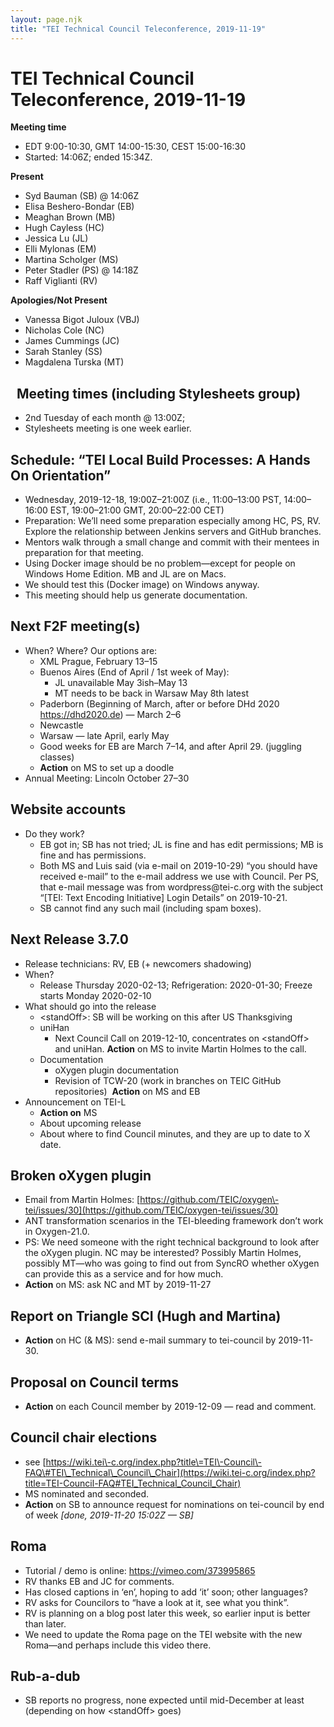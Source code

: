 ```yaml
---
layout: page.njk
title: "TEI Technical Council Teleconference, 2019-11-19"
---
```

# TEI Technical Council Teleconference, 2019-11-19
**Meeting time**


* EDT 9:00\-10:30, GMT 14:00\-15:30, CEST 15:00\-16:30
* Started: 14:06Z; ended 15:34Z.


**Present**
* Syd Bauman (SB) @ 14:06Z
* Elisa Beshero\-Bondar (EB)
* Meaghan Brown (MB)
* Hugh Cayless (HC)
* Jessica Lu (JL)
* Elli Mylonas (EM)
* Martina Scholger (MS)
* Peter Stadler (PS) @ 14:18Z
* Raff Viglianti (RV)


**Apologies/Not Present**
* Vanessa Bigot Juloux (VBJ)
* Nicholas Cole (NC)
* James Cummings (JC)
* Sarah Stanley (SS)
* Magdalena Turska (MT)


 
Meeting times (including Stylesheets group)
-------------------------------------------


* 2nd Tuesday of each month @ 13:00Z;
* Stylesheets meeting is one week earlier.


Schedule: “TEI Local Build Processes: A Hands On Orientation”
-------------------------------------------------------------


* Wednesday, 2019\-12\-18, 19:00Z–21:00Z (i.e., 11:00–13:00 PST, 14:00–16:00 EST, 19:00–21:00 GMT, 20:00–22:00 CET)
* Preparation: We’ll need some preparation especially among HC, PS, RV. Explore the relationship between Jenkins servers and GitHub branches.
* Mentors walk through a small change and commit with their mentees in preparation for that meeting.
* Using Docker image should be no problem—except for people on Windows Home Edition. MB and JL are on Macs.
* We should test this (Docker image) on Windows anyway.
* This meeting should help us generate documentation.


Next F2F meeting(s)
-------------------


* When? Where? Our options are:
	+ XML Prague, February 13–15
	+ Buenos Aires (End of April / 1st week of May):
		- JL unavailable May 3ish–May 13
		- MT needs to be back in Warsaw May 8th latest
	+ Paderborn (Beginning of March, after or before DHd 2020 [https://dhd2020\.de](https://dhd2020.de)) — March 2–6
	+ Newcastle
	+ Warsaw — late April, early May
	+ Good weeks for EB are March 7–14, and after April 29\. (juggling classes)
	+ **Action** on MS to set up a doodle
* Annual Meeting: Lincoln October 27–30


Website accounts
----------------


* Do they work?
	+ EB got in; SB has not tried; JL is fine and has edit permissions; MB is fine and has permissions.
	+ Both MS and Luis said (via e\-mail on 2019\-10\-29\) “you should have received e\-mail” to the e\-mail address we use with Council. Per PS, that e\-mail message was from wordpress@tei\-c.org with the subject “\[TEI: Text Encoding Initiative] Login Details” on 2019\-10\-21\.
	+ SB cannot find any such mail (including spam boxes).


Next Release 3\.7\.0
--------------------


* Release technicians: RV, EB (\+ newcomers shadowing)
* When?
	+ Release Thursday 2020\-02\-13; Refrigeration: 2020\-01\-30; Freeze starts Monday 2020\-02\-10
* What should go into the release
	+ \<standOff\>: SB will be working on this after US Thanksgiving
	+ uniHan
		- Next Council Call on 2019\-12\-10, concentrates on \<standOff\> and uniHan. **Action** on MS to invite Martin Holmes to the call.
	+ Documentation
		- oXygen plugin documentation
		- Revision of TCW\-20 (work in branches on TEIC GitHub repositories)  **Action** on MS and EB
* Announcement on TEI\-L
	+ **Action on** MS
	+ About upcoming release
	+ About where to find Council minutes, and they are up to date to X date.


Broken oXygen plugin
--------------------


* Email from Martin Holmes: [https://github.com/TEIC/oxygen\-tei/issues/30](https://github.com/TEIC/oxygen-tei/issues/30)
* ANT transformation scenarios in the TEI\-bleeding framework don’t work in Oxygen\-21\.0\.
* PS: We need someone with the right technical background to look after the oXygen plugin. NC may be interested? Possibly Martin Holmes, possibly MT—who was going to find out from SyncRO whether oXygen can provide this as a service and for how much.
* **Action** on MS: ask NC and MT by 2019\-11\-27


Report on Triangle SCI (Hugh and Martina)
-----------------------------------------


* **Action** on HC (\& MS): send e\-mail summary to tei\-council by 2019\-11\-30\.


Proposal on Council terms
-------------------------


* **Action** on each Council member by 2019\-12\-09 — read and comment.


Council chair elections
-----------------------


* see [https://wiki.tei\-c.org/index.php?title\=TEI\-Council\-FAQ\#TEI\_Technical\_Council\_Chair](https://wiki.tei-c.org/index.php?title=TEI-Council-FAQ#TEI_Technical_Council_Chair)
* MS nominated and seconded.
* **Action** on SB to announce request for nominations on tei\-council by end of week *\[done, 2019\-11\-20 15:02Z — SB]*


Roma
----


* Tutorial / demo is online: <https://vimeo.com/373995865>
* RV thanks EB and JC for comments.
* Has closed captions in ‘en’, hoping to add ‘it’ soon; other languages?
* RV asks for Councilors to “have a look at it, see what you think”.
* RV is planning on a blog post later this week, so earlier input is better than later.
* We need to update the Roma page on the TEI website with the new Roma—and perhaps include this video there.


Rub\-a\-dub
-----------


* SB reports no progress, none expected until mid\-December at least (depending on how \<standOff\> goes)


 